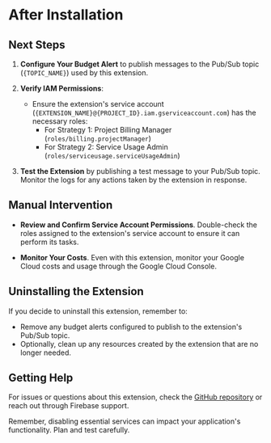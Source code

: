 # After Installation

## Next Steps

1. **Configure Your Budget Alert** to publish messages to the Pub/Sub topic (`{TOPIC_NAME}`) used by this extension.

2. **Verify IAM Permissions**:

   - Ensure the extension's service account (`{EXTENSION_NAME}@{PROJECT_ID}.iam.gserviceaccount.com`) has the necessary roles:
     - For Strategy 1: Project Billing Manager (`roles/billing.projectManager`)
     - For Strategy 2: Service Usage Admin (`roles/serviceusage.serviceUsageAdmin`)

3. **Test the Extension** by publishing a test message to your Pub/Sub topic. Monitor the logs for any actions taken by the extension in response.

## Manual Intervention

- **Review and Confirm Service Account Permissions**. Double-check the roles assigned to the extension's service account to ensure it can perform its tasks.

- **Monitor Your Costs**. Even with this extension, monitor your Google Cloud costs and usage through the Google Cloud Console.

## Uninstalling the Extension

If you decide to uninstall this extension, remember to:

- Remove any budget alerts configured to publish to the extension's Pub/Sub topic.
- Optionally, clean up any resources created by the extension that are no longer needed.

## Getting Help

For issues or questions about this extension, check the [GitHub repository](https://github.com/deep-rock-development/auto-stop-firebase-ext) or reach out through Firebase support.

Remember, disabling essential services can impact your application's functionality. Plan and test carefully.
